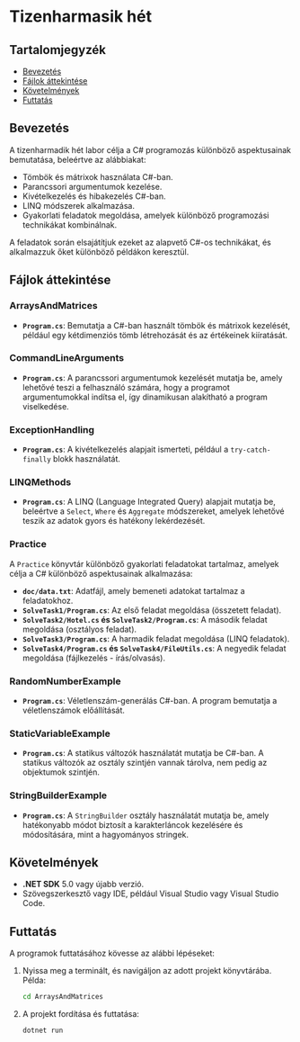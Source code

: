 # Tizenharmasik hét

## Tartalomjegyzék
- [Bevezetés](#bevezetés)
- [Fájlok áttekintése](#fájlok-áttekintése)
- [Követelmények](#követelmények)
- [Futtatás](#futtatás)

## Bevezetés
A tizenharmadik hét labor célja a C# programozás különböző aspektusainak bemutatása, beleértve az alábbiakat:
- Tömbök és mátrixok használata C#-ban.
- Parancssori argumentumok kezelése.
- Kivételkezelés és hibakezelés C#-ban.
- LINQ módszerek alkalmazása.
- Gyakorlati feladatok megoldása, amelyek különböző programozási technikákat kombinálnak.

A feladatok során elsajátítjuk ezeket az alapvető C#-os technikákat, és alkalmazzuk őket különböző példákon keresztül.

## Fájlok áttekintése

### ArraysAndMatrices
- **`Program.cs`**: Bemutatja a C#-ban használt tömbök és mátrixok kezelését, például egy kétdimenziós tömb létrehozását és az értékeinek kiíratását.

### CommandLineArguments
- **`Program.cs`**: A parancssori argumentumok kezelését mutatja be, amely lehetővé teszi a felhasználó számára, hogy a programot argumentumokkal indítsa el, így dinamikusan alakítható a program viselkedése.

### ExceptionHandling
- **`Program.cs`**: A kivételkezelés alapjait ismerteti, például a `try-catch-finally` blokk használatát.

### LINQMethods
- **`Program.cs`**: A LINQ (Language Integrated Query) alapjait mutatja be, beleértve a `Select`, `Where` és `Aggregate` módszereket, amelyek lehetővé teszik az adatok gyors és hatékony lekérdezését.

### Practice
A `Practice` könyvtár különböző gyakorlati feladatokat tartalmaz, amelyek célja a C# különböző aspektusainak alkalmazása:

- **`doc/data.txt`**: Adatfájl, amely bemeneti adatokat tartalmaz a feladatokhoz.
- **`SolveTask1/Program.cs`**: Az első feladat megoldása (összetett feladat).
- **`SolveTask2/Hotel.cs` és `SolveTask2/Program.cs`**: A második feladat megoldása (osztályos feladat).
- **`SolveTask3/Program.cs`**: A harmadik feladat megoldása (LINQ feladatok).
- **`SolveTask4/Program.cs` és `SolveTask4/FileUtils.cs`**: A negyedik feladat megoldása (fájlkezelés - írás/olvasás).

### RandomNumberExample
- **`Program.cs`**: Véletlenszám-generálás C#-ban. A program bemutatja a véletlenszámok előállítását.

### StaticVariableExample
- **`Program.cs`**: A statikus változók használatát mutatja be C#-ban. A statikus változók az osztály szintjén vannak tárolva, nem pedig az objektumok szintjén.

### StringBuilderExample
- **`Program.cs`**: A `StringBuilder` osztály használatát mutatja be, amely hatékonyabb módot biztosít a karakterláncok kezelésére és módosítására, mint a hagyományos stringek.

## Követelmények
- **.NET SDK** 5.0 vagy újabb verzió.
- Szövegszerkesztő vagy IDE, például Visual Studio vagy Visual Studio Code.

## Futtatás
A programok futtatásához kövesse az alábbi lépéseket:

1. Nyissa meg a terminált, és navigáljon az adott projekt könyvtárába. Példa:
    ```bash
    cd ArraysAndMatrices
    ```

2. A projekt fordítása és futtatása:
    ```bash
    dotnet run
    ```
